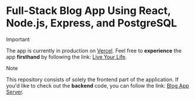 # Full-Stack Blog App Using React, Node.js, Express, and PostgreSQL

> [!IMPORTANT]
> The app is currently in production on [Vercel](https://vercel.com). Feel free to **experience** the app **firsthand** by following the link: [Live Your Life](https://live-your-life.vercel.app/).

> [!NOTE]
> This repository consists of solely the frontend part of the application. If you'd like to check out the **backend** code, you can follow the link: [Blog App Server](https://github.com/elizaveta-sm/blog-app-server).